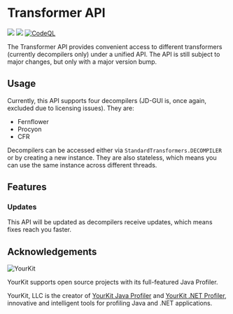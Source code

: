 # Transformer API
[![](https://jitpack.io/v/nbauma109/transformer-api.svg)](https://jitpack.io/#nbauma109/transformer-api)
[![](https://jitci.com/gh/nbauma109/transformer-api/svg)](https://jitci.com/gh/nbauma109/transformer-api)
[![CodeQL](https://github.com/nbauma109/transformer-api/actions/workflows/codeql-analysis.yml/badge.svg)](https://github.com/nbauma109/transformer-api/actions/workflows/codeql-analysis.yml)

The Transformer API provides convenient access to different transformers (currently decompilers only) under a unified
API. The API is still subject to major changes, but only with a major version bump.

## Usage

Currently, this API supports four decompilers (JD-GUI is, once again, excluded due to licensing issues). They are:

- Fernflower
- Procyon
- CFR

Decompilers can be accessed either via `StandardTransformers.DECOMPILER` or by creating a new instance. They are also
stateless, which means you can use the same instance across different threads.

## Features

### Updates

This API will be updated as decompilers receive updates, which means fixes reach you faster.
 
## Acknowledgements

![YourKit](https://www.yourkit.com/images/yklogo.png)

YourKit supports open source projects with its full-featured Java Profiler.

YourKit, LLC is the creator of [YourKit Java Profiler](https://www.yourkit.com/java/profiler/index.jsp)
and [YourKit .NET Profiler](https://www.yourkit.com/.net/profiler/index.jsp), innovative and intelligent tools for profiling Java and .NET applications.
